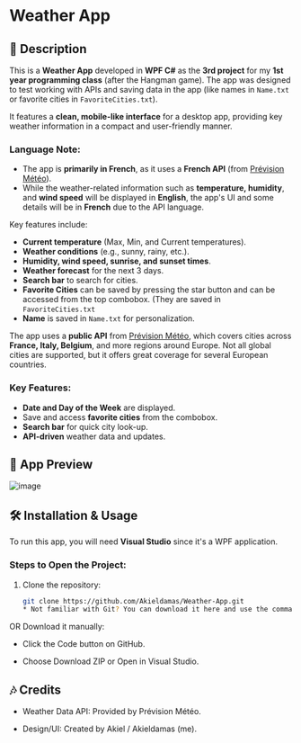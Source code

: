 # Weather App  

## 📝 Description  
This is a **Weather App** developed in **WPF C#** as the **3rd project** for my **1st year programming class** (after the Hangman game). The app was designed to test working with APIs and saving data in the app (like names in `Name.txt` or favorite cities in `FavoriteCities.txt`).  

It features a **clean, mobile-like interface** for a desktop app, providing key weather information in a compact and user-friendly manner.  

### **Language Note:**  
- The app is **primarily in French**, as it uses a **French API** (from [Prévision Météo](https://www.prevision-meteo.ch/)).  
- While the weather-related information such as **temperature, humidity**, and **wind speed** will be displayed in **English**, the app's UI and some details will be in **French** due to the API language.  

Key features include:  
- **Current temperature** (Max, Min, and Current temperatures).  
- **Weather conditions** (e.g., sunny, rainy, etc.).  
- **Humidity, wind speed, sunrise, and sunset times**.  
- **Weather forecast** for the next 3 days.  
- **Search bar** to search for cities.  
- **Favorite Cities** can be saved by pressing the star button and can be accessed from the top combobox. (They are saved in `FavoriteCities.txt`  
- **Name** is saved in `Name.txt` for personalization.  

The app uses a **public API** from [Prévision Météo](https://www.prevision-meteo.ch/), which covers cities across **France, Italy, Belgium**, and more regions around Europe. Not all global cities are supported, but it offers great coverage for several European countries.  

### Key Features:  
- **Date and Day of the Week** are displayed.  
- Save and access **favorite cities** from the combobox.  
- **Search bar** for quick city look-up.  
- **API-driven** weather data and updates.  

## 📸 App Preview  
![image](https://github.com/user-attachments/assets/e74b4e5a-a9f2-42f0-aafe-2568b0d9dc90)  

## 🛠️ Installation & Usage  
To run this app, you will need **Visual Studio** since it's a WPF application.  

### Steps to Open the Project:  
1. Clone the repository:  
   ```sh
   git clone https://github.com/Akieldamas/Weather-App.git
   * Not familiar with Git? You can download it here and use the command above.

OR Download it manually:

   * Click the Code button on GitHub.

   * Choose Download ZIP or Open in Visual Studio.



## 🎶 Credits
* Weather Data API: Provided by Prévision Météo.

* Design/UI: Created by Akiel / Akieldamas (me).

